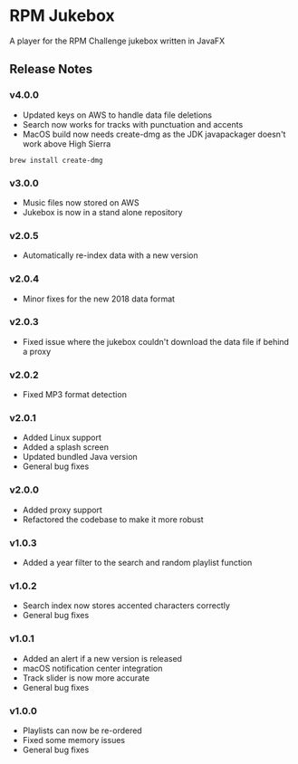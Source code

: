 # RPM Jukebox
A player for the RPM Challenge jukebox written in JavaFX

## Release Notes

### v4.0.0

* Updated keys on AWS to handle data file deletions
* Search now works for tracks with punctuation and accents
* MacOS build now needs create-dmg as the JDK javapackager doesn't work above High Sierra

```brew install create-dmg```

### v3.0.0

* Music files now stored on AWS
* Jukebox is now in a stand alone repository

### v2.0.5

* Automatically re-index data with a new version

### v2.0.4

* Minor fixes for the new 2018 data format

### v2.0.3

* Fixed issue where the jukebox couldn't download the data file if behind a proxy

### v2.0.2

* Fixed MP3 format detection

### v2.0.1

* Added Linux support
* Added a splash screen
* Updated bundled Java version
* General bug fixes

### v2.0.0

* Added proxy support
* Refactored the codebase to make it more robust

### v1.0.3

* Added a year filter to the search and random playlist function

### v1.0.2

* Search index now stores accented characters correctly
* General bug fixes

### v1.0.1

* Added an alert if a new version is released
* macOS notification center integration
* Track slider is now more accurate
* General bug fixes

### v1.0.0

* Playlists can now be re-ordered
* Fixed some memory issues
* General bug fixes

